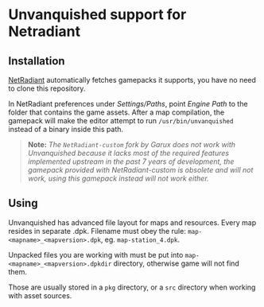 Unvanquished support for Netradiant
===================================

Installation
------------

[NetRadiant](https://netradiant.gitlab.io/) automatically fetches gamepacks it supports, you have no need to clone this repository.

In NetRadiant preferences under *Settings/Paths*, point *Engine Path* to the folder that contains the game assets. After a map compilation, the gamepack will make the editor attempt to run `/usr/bin/unvanquished` instead of a binary inside this path.

> **Note:** _The `NetRadiant-custom` fork by Garux does not work with Unvanquished because it lacks most of the required features implemented upstream in the past 7 years of development, the gamepack provided with NetRadiant-custom is obsolete and will not work, using this gamepack instead will not work either._

Using
-----

Unvanquished has advanced file layout for maps and resources. Every map resides in separate .dpk.
Filename must obey the rule: `map-<mapname>_<mapversion>.dpk`, eg. `map-station_4.dpk`.

Unpacked files you are working with must be put into `map-<mapname>_<mapversion>.dpkdir` directory,
otherwise game will not find them.

Those are usually stored in a `pkg` directory, or a `src` directory when working with asset sources.
